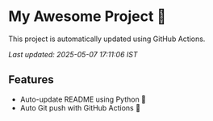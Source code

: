 # My Awesome Project 🚀

This project is automatically updated using GitHub Actions.

_Last updated: 2025-05-07 17:11:06 IST_

## Features
- Auto-update README using Python 🐍
- Auto Git push with GitHub Actions 🤖
